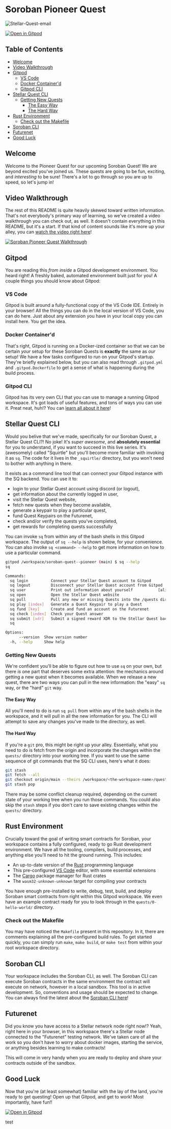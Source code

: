# Soroban Pioneer Quest <!-- omit in toc -->

![Stellar-Quest-email](https://user-images.githubusercontent.com/4383610/200077219-de8e1f20-9878-4705-bec6-ced9a3904694.jpg)

[![Open in Gitpod](https://gitpod.io/button/open-in-gitpod.svg)](https://gitpod.io/#ENV=prod/https://github.com/tyvdh/soroban-quest--pioneer)

## Table of Contents <!-- omit in toc -->

- [Welcome](#welcome)
- [Video Walkthrough](#video-walkthrough)
- [Gitpod](#gitpod)
  - [VS Code](#vs-code)
  - [Docker Container'd](#docker-containerd)
  - [Gitpod CLI](#gitpod-cli)
- [Stellar Quest CLI](#stellar-quest-cli)
  - [Getting New Quests](#getting-new-quests)
    - [The Easy Way](#the-easy-way)
    - [The Hard Way](#the-hard-way)
- [Rust Environment](#rust-environment)
  - [Check out the Makefile](#check-out-the-makefile)
- [Soroban CLI](#soroban-cli)
- [Futurenet](#futurenet)
- [Good Luck](#good-luck)

## Welcome

Welcome to the Pioneer Quest for our upcoming Soroban Quest! We are beyond
excited you've joined us. These quests are going to be fun, exciting, and
*interesting* to be sure! There's a lot to go through so you are up to speed,
so let's jump in!

## Video Walkthrough

The rest of this README is quite heavily skewed toward written information.
That's not everybody's primary way of learning, so we've created a video
walkthrough you can check out, as well. It doesn't contain everything in this
README, but it's a start. If that kind of content sounds like it's more up your
alley, you can [watch the video right here][video]!

[![Soroban Pioneer Quest Walkthrough][thumbnail]][video]

## Gitpod

You are reading this *from inside* a Gitpod development environment. You heard
right! A freshly baked, automated environment built just for you! A couple
things you should know about Gitpod:

### VS Code

Gitpod is built around a fully-functional copy of the VS Code IDE. Entirely in
your browser! All the things you can do in the local version of VS Code, you can
do here. Just about any extension you have in your local copy you can install
here. You get the idea.

### Docker Container'd

That's right, Gitpod is running on a Docker-ized container so that we can be
certain *your* setup for these Soroban Quests is **exactly** the same as *our*
setup! We have a few tasks configured to run on your Gitpod's startup. They're
briefly explained below, but you can also read through `.gitpod.yml` and
`.gitpod.Dockerfile` to get a sense of what is happening during
the build process.

### Gitpod CLI

Gitpod has its very own CLI that you can use to manage a running Gitpod
workspace. It's got loads of useful features, and tons of ways you can use it.
Preat neat, huh!? You can [learn all about it here][gp-cli]!

## Stellar Quest CLI

Would you belive that we've made, specifically for our Soroban Quest, a Stellar
Quest CLI?! No joke! It's *super awesome*, and **absolutely essential** for you
to understand, if you want to succeed in this live series. It's (awesomely)
called "Squirtle" but you'll become more familiar with invoking it as `sq`. The
code for it lives in the `_squirtle/` directory, but you won't need to bother
with anything in there.

It exists as a command line tool that can connect your Gitpod instance with the SQ backend. You can use it to:

- login to your Stellar Quest account using discord (or logout),
- get information about the currently logged in user,
- visit the Stellar Quest website,
- fetch new quests when they become available,
- generate a keypair to play a particular quest,
- fund Quest Keypairs on the Futurenet,
- check and/or verify the quests you've completed,
- get rewards for completing quests successfully

You can invoke `sq` from within any of the bash shells in this Gitpod workspace.
The output of `sq --help` is shown below, for your convenience. You can also
invoke `sq <command> --help` to get more information on how to use a particular
command.

```bash
gitpod /workspace/soroban-quest--pioneer (main) $ sq --help
sq

Commands:
  sq login          Connect your Stellar Quest account to Gitpod
  sq logout         Disconnect your Stellar Quest account from Gitpod
  sq user           Print out information about yourself           [aliases: me]
  sq open           Open the Stellar Quest website
  sq pull           Pull any new or missing Quests into the /quests directory
  sq play [index]   Generate a Quest Keypair to play a Quest
  sq fund [key]     Create and fund an account on the Futurenet
  sq check [index]  Check your Quest answer
  sq submit [xdr]   Submit a signed reward XDR to the Stellar Quest backend
  sq                                                                   [default]

Options:
      --version  Show version number                                   [boolean]
  -h, --help     Show help                                             [boolean]
```

### Getting New Quests

We're confident you'll be able to figure out how to use `sq` on your own, but
there *is* one part that deserves some extra attention: the mechanics around
getting a new quest when it becomes available. When we release a new quest,
there are two ways you can pull in the new information: the "easy" `sq` way, or
the "hard" `git` way.

#### The Easy Way

All you'll need to do is run `sq pull` from within any of the bash shells in the
workspace, and it will pull in all the new information for you. The CLI will
attempt to save any changes you've made to the directory, as well.

#### The Hard Way

If you're a `git` pro, this might be right up your alley. Essentially, what you
need to do is fetch from the origin and incorporate the changes within the
`quests/` directory into your working tree. If you want to use the same sequence
of git commands that the SQ CLI uses, here's what it does:

```bash
git stash
git fetch --all
git checkout origin/main --theirs /workspace/<the-workspace-name>/quests/
git stash pop
```

There may be some conflict cleanup required, depending on the current state of
your working tree when you run those commands. You could also skip the `stash`
steps if you don't care to save existing changes within the `quests/` directory.

## Rust Environment

Crucially toward the goal of writing smart contracts for Soroban, your workspace
contains a fully configured, ready to go Rust development environment. We have
all the tooling, compilers, build processes, and anything else you'll need to
hit the ground running. This includes:

- An up-to-date version of the [Rust][rust] programming language
- This pre-configured [VS Code][vscode] editor, with some essential extensions
- The [Cargo][cargo] package manager for Rust crates
- The `wasm32-unknown-unknown` target for compiling your contracts

You have enough pre-installed to write, debug, test, build, and deploy Soroban
smart contracts from right within this Gitpod workspace. We even have an example
contract ready for you to look through in the `quests/0-hello-world/` directory.

### Check out the Makefile

You may have noticed the `Makefile` present in this repository. In it, there are
comments explaining all the pre-configured build rules. To get started quickly,
you can simply run `make`, `make build`, or `make test` from within your root
workspace directory.

## Soroban CLI

Your workspace includes the Soroban CLI, as well. The Soroban CLI can execute
Soroban contracts in the same environment the contract will execute on network,
however in a local sandbox. This tool is in active development. So, conventions
and usage should be expected to change. You can always find the latest about
the [Soroban CLI here][soroban-cli]!

## Futurenet

Did you know you have access to a Stellar network node right now!? Yeah, right
here in your browser, in this workspace there's a Stellar node connected to the
"Futurenet" testing network. We've taken care of all the work so you don't have
to worry about docker images, starting the service, or anything besides learning
to make contracts!

This will come in very handy when you are ready to deploy and share your
contracts outside of the sandbox.

## Good Luck

Now that you're (at least somewhat) familiar with the lay of the land, you're
ready to get questing! Open up that Gitpod, and get to work! Most importantly,
have fun!!

[![Open in Gitpod](https://gitpod.io/button/open-in-gitpod.svg)](https://gitpod.io/#ENV=prod/https://github.com/tyvdh/soroban-quest--pioneer)

[gp-cli]: https://www.gitpod.io/docs/references/gitpod-cli
[rust]: https://www.rust-lang.org/
[cargo]: https://doc.rust-lang.org/cargo/
[vscode]: https://code.visualstudio.com/
[soroban-cli]: https://github.com/stellar/soroban-cli
[video]: https://youtu.be/6_tgpth6U5Y
[thumbnail]: https://user-images.githubusercontent.com/2024293/201189898-dd9ae16e-698c-4b2d-b442-fec7d7222f3f.jpg

test
